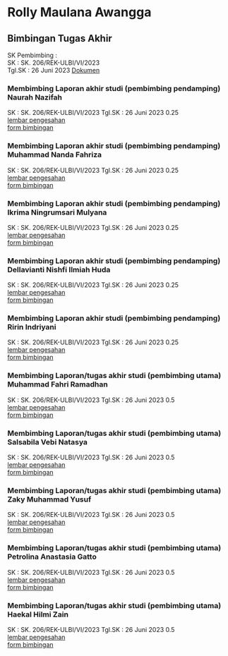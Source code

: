 # Rolly Maulana Awangga

## Bimbingan Tugas Akhir

SK Pembimbing :  
SK : SK. 206/REK-ULBI/VI/2023  
Tgl.SK : 26 Juni 2023
[Dokumen](./SK%20206_Pembimbing%20TA%20D4%20TI%20Vokasi%20-%20ULBI%20Genap%202022-2023.pdf)

### Membimbing Laporan akhir studi (pembimbing pendamping) Naurah Nazifah

SK : SK. 206/REK-ULBI/VI/2023
Tgl.SK : 26 Juni 2023
0.25  
[lembar pengesahan](./pengesahan-sidang-20222-Naurah-ta.pdf)  
[form bimbingan](./1194028-NN257L-nnaurah998@gmail.com-TUGAS%20AKHIR.pdf)

### Membimbing Laporan akhir studi (pembimbing pendamping) Muhammad Nanda Fahriza

SK : SK. 206/REK-ULBI/VI/2023
Tgl.SK : 26 Juni 2023
0.25  
[lembar pengesahan](./pengesahan-sidang-20222-MuhammadNandaFahriza-ta.pdf)  
[form bimbingan]()

### Membimbing Laporan akhir studi (pembimbing pendamping) Ikrima Ningrumsari Mulyana

SK : SK. 206/REK-ULBI/VI/2023
Tgl.SK : 26 Juni 2023
0.25  
[lembar pengesahan]()  
[form bimbingan]()

### Membimbing Laporan akhir studi (pembimbing pendamping) Dellavianti Nishfi Ilmiah Huda

SK : SK. 206/REK-ULBI/VI/2023
Tgl.SK : 26 Juni 2023
0.25  
[lembar pengesahan](./pengesahan-sidang-20222-Dellavianti-ta.pdf)  
[form bimbingan](./1194070-NN056L-dellaviant456@gmail.com-TUGAS%20AKHIR.pdf)

### Membimbing Laporan akhir studi (pembimbing pendamping) Ririn Indriyani

SK : SK. 206/REK-ULBI/VI/2023
Tgl.SK : 26 Juni 2023
0.25  
[lembar pengesahan](./pengesahan-sidang-20222-Ririn-ta.pdf)  
[form bimbingan]()

### Membimbing Laporan/tugas akhir studi (pembimbing utama) Muhammad Fahri Ramadhan

SK : SK. 206/REK-ULBI/VI/2023
Tgl.SK : 26 Juni 2023
0.5  
[lembar pengesahan](./pengesahan-sidang-20222-Fahri-ta.pdf)  
[form bimbingan](./1194055-NN257L-fahrim42@gmail.com-TUGAS%20AKHIR.pdf)

### Membimbing Laporan/tugas akhir studi (pembimbing utama) Salsabila Vebi Natasya

SK : SK. 206/REK-ULBI/VI/2023
Tgl.SK : 26 Juni 2023
0.5  
[lembar pengesahan](./pengesahan-sidang-20222-Salsabila-ta.pdf)  
[form bimbingan](./1194066-NN257L-salsabilavebinatasya19@gmail.com-TUGAS%20AKHIR.pdf)

### Membimbing Laporan/tugas akhir studi (pembimbing utama) Zaky Muhammad Yusuf

SK : SK. 206/REK-ULBI/VI/2023
Tgl.SK : 26 Juni 2023
0.5  
[lembar pengesahan](./pengesahan-sidang-20222-Zaky-ta.pdf)  
[form bimbingan]()

### Membimbing Laporan/tugas akhir studi (pembimbing utama) Petrolina Anastasia Gatto

SK : SK. 206/REK-ULBI/VI/2023
Tgl.SK : 26 Juni 2023
0.5  
[lembar pengesahan]()  
[form bimbingan]()

### Membimbing Laporan/tugas akhir studi (pembimbing utama) Haekal Hilmi Zain

SK : SK. 206/REK-ULBI/VI/2023
Tgl.SK : 26 Juni 2023
0.5  
[lembar pengesahan](./pengesahan-sidang-20222-Haekal-ta.pdf)  
[form bimbingan]()

